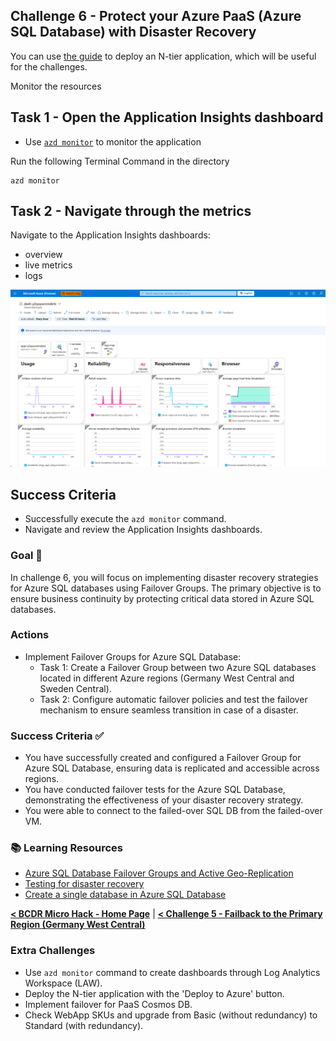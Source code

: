 ## Challenge 6 - Protect your Azure PaaS (Azure SQL Database) with Disaster Recovery

You can use [the guide](../Infra/App2/setup.md) to deploy an N-tier application, which will be useful for the challenges.

Monitor the resources

## Task 1 - Open the Application Insights dashboard

- Use [`azd monitor`](https://learn.microsoft.com/azure/developer/azure-developer-cli/monitor-your-app) to monitor the application 

Run the following Terminal Command in the directory

    azd monitor

## Task 2 - Navigate through the metrics

Navigate to the Application Insights dashboards:
- overview
- live metrics
- logs

![image](../walkthrough/challenge-6/img/01_App_Insights_dashboards.png)

## Success Criteria

- Successfully execute the ``azd monitor`` command.
- Navigate and review the Application Insights dashboards.

### Goal 🎯

In challenge 6, you will focus on implementing disaster recovery strategies for Azure SQL databases using Failover Groups. The primary objective is to ensure business continuity by protecting critical data stored in Azure SQL databases.

### Actions
* Implement Failover Groups for Azure SQL Database:
  * Task 1: Create a Failover Group between two Azure SQL databases located in different Azure regions (Germany West Central and Sweden Central).
  * Task 2: Configure automatic failover policies and test the failover mechanism to ensure seamless transition in case of a disaster.

### Success Criteria ✅
* You have successfully created and configured a Failover Group for Azure SQL Database, ensuring data is replicated and accessible across regions.
* You have conducted failover tests for the Azure SQL Database, demonstrating the effectiveness of your disaster recovery strategy.
* You were able to connect to the failed-over SQL DB from the failed-over VM.

### 📚 Learning Resources
* [Azure SQL Database Failover Groups and Active Geo-Replication](https://learn.microsoft.com/en-us/azure/azure-sql/database/auto-failover-group-overview)
* [Testing for disaster recovery](https://learn.microsoft.com/en-us/azure/site-recovery/site-recovery-test-failover-to-azure)
* [Create a single database in Azure SQL Database](https://learn.microsoft.com/en-us/azure/azure-sql/database/single-database-create-quickstart?view=azuresql&tabs=azure-portal)

**[< BCDR Micro Hack - Home Page](../Readme.md)** | **[< Challenge 5 - Failback to the Primary Region (Germany West Central)](./05_challenge.md)**

### Extra Challenges
* Use `azd monitor` command to create dashboards through Log Analytics Workspace (LAW).
* Deploy the N-tier application with the 'Deploy to Azure' button.
* Implement failover for PaaS Cosmos DB.
* Check WebApp SKUs and upgrade from Basic (without redundancy) to Standard (with redundancy).
